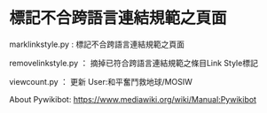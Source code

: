 # 標記不合跨語言連結規範之頁面

marklinkstyle.py : 標記不合跨語言連結規範之頁面

removelinkstyle.py ： 摘掉已符合跨語言連結規範之條目Link Style標記

viewcount.py ： 更新 User:和平奮鬥救地球/MOSIW

About Pywikibot: https://www.mediawiki.org/wiki/Manual:Pywikibot
